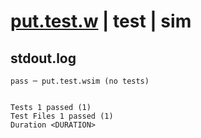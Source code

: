 # [put.test.w](../../../../../../examples/tests/sdk_tests/api/put.test.w) | test | sim

## stdout.log
```log
pass ─ put.test.wsim (no tests)
 
 
Tests 1 passed (1)
Test Files 1 passed (1)
Duration <DURATION>
```

